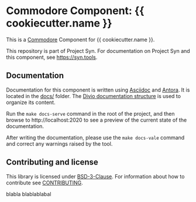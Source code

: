 # Commodore Component: {{ cookiecutter.name }}

This is a [Commodore][commodore] Component for {{ cookiecutter.name }}.

This repository is part of Project Syn.
For documentation on Project Syn and this component, see https://syn.tools.

## Documentation

Documentation for this component is written using [Asciidoc][asciidoc] and [Antora][antora].
It is located in the [docs/](docs) folder.
The [Divio documentation structure](https://documentation.divio.com/) is used to organize its content.

Run the `make docs-serve` command in the root of the project, and then browse to http://localhost:2020 to see a preview of the current state of the documentation.

After writing the documentation, please use the `make docs-vale` command and correct any warnings raised by the tool.

## Contributing and license

This library is licensed under [BSD-3-Clause](LICENSE).
For information about how to contribute see [CONTRIBUTING](CONTRIBUTING.md).

blabla
blablablabal

[commodore]: https://docs.syn.tools/commodore/index.html
[asciidoc]: https://asciidoctor.org/
[antora]: https://antora.org/
